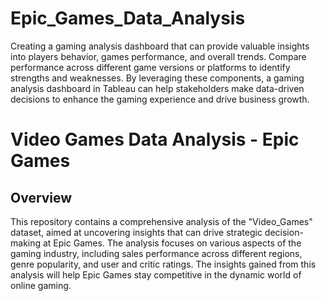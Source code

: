 # Epic_Games_Data_Analysis
Creating a gaming analysis dashboard that can provide valuable insights into players behavior, games performance, and overall trends.
Compare performance across different game versions or platforms to identify strengths and weaknesses.
By leveraging these components, a gaming analysis dashboard in Tableau can help stakeholders make data-driven decisions to enhance the gaming experience and drive business growth.


# Video Games Data Analysis - Epic Games


## Overview
This repository contains a comprehensive analysis of the "Video_Games" dataset, aimed at uncovering insights that can drive strategic decision-making at Epic Games. The analysis focuses on various aspects of the gaming industry, including sales performance across different regions, genre popularity, and user and critic ratings. The insights gained from this analysis will help Epic Games stay competitive in the dynamic world of online gaming.
